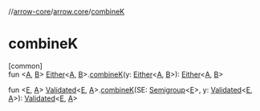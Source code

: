 //[arrow-core](../../index.md)/[arrow.core](index.md)/[combineK](combine-k.md)

# combineK

[common]\
fun &lt;[A](combine-k.md), [B](combine-k.md)&gt; [Either](-either/index.md)&lt;[A](combine-k.md), [B](combine-k.md)&gt;.[combineK](combine-k.md)(y: [Either](-either/index.md)&lt;[A](combine-k.md), [B](combine-k.md)&gt;): [Either](-either/index.md)&lt;[A](combine-k.md), [B](combine-k.md)&gt;

fun &lt;[E](combine-k.md), [A](combine-k.md)&gt; [Validated](-validated/index.md)&lt;[E](combine-k.md), [A](combine-k.md)&gt;.[combineK](combine-k.md)(SE: [Semigroup](../arrow.typeclasses/-semigroup/index.md)&lt;[E](combine-k.md)&gt;, y: [Validated](-validated/index.md)&lt;[E](combine-k.md), [A](combine-k.md)&gt;): [Validated](-validated/index.md)&lt;[E](combine-k.md), [A](combine-k.md)&gt;
